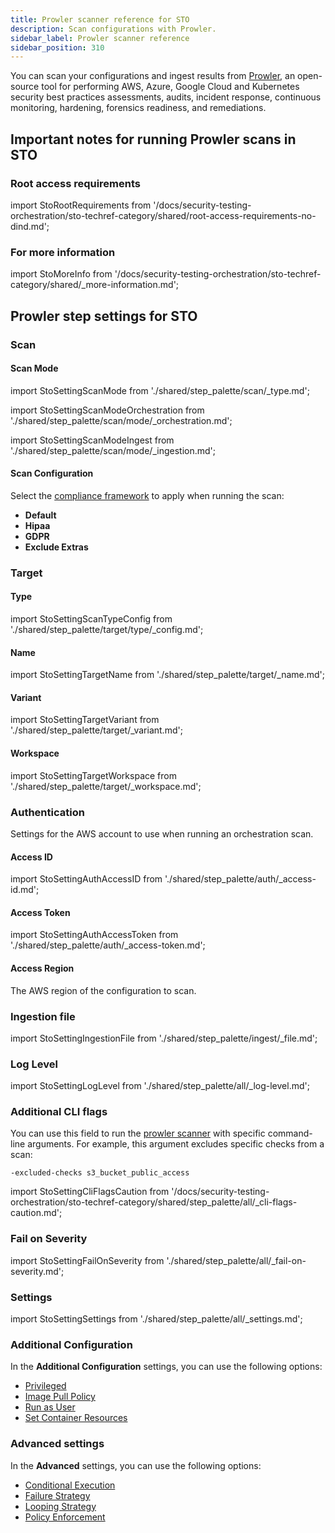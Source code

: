 ```yaml
---
title: Prowler scanner reference for STO
description: Scan configurations with Prowler.
sidebar_label: Prowler scanner reference
sidebar_position: 310
---
```



You can scan your configurations and ingest results from [Prowler](https://github.com/prowler-cloud/prowler), an open-source tool for performing AWS, Azure, Google Cloud and Kubernetes security best practices assessments, audits, incident response, continuous monitoring, hardening, forensics readiness, and remediations.

## Important notes for running Prowler scans in STO


### Root access requirements 

import StoRootRequirements from '/docs/security-testing-orchestration/sto-techref-category/shared/root-access-requirements-no-dind.md';

<StoRootRequirements />


### For more information


import StoMoreInfo from '/docs/security-testing-orchestration/sto-techref-category/shared/_more-information.md';


<StoMoreInfo />


## Prowler step settings for STO

### Scan

#### Scan Mode


import StoSettingScanMode from './shared/step_palette/scan/_type.md';

import StoSettingScanModeOrchestration from './shared/step_palette/scan/mode/_orchestration.md';

import StoSettingScanModeIngest from './shared/step_palette/scan/mode/_ingestion.md';



<!-- StoSettingScanMode / -->
<StoSettingScanModeOrchestration />
<StoSettingScanModeIngest />

<!-- ---------------------------------------------------------------------------- -->

<a name="scan-config"></a>

#### Scan Configuration

<!-- >
import StoSettingProductConfigName from './shared/step_palette/scan/_config-name.md';

<StoSettingProductConfigName />
-->

Select the [compliance framework](https://github.com/prowler-cloud/prowler/blob/master/docs/tutorials/compliance.md) to apply when running the scan:
* **Default**
* **Hipaa**
* **GDPR**
* **Exclude Extras**

<!-- TBD -->


### Target

<a name="target-type"></a>

#### Type



import StoSettingScanTypeConfig  from './shared/step_palette/target/type/_config.md';


<StoSettingScanTypeConfig />

<!-- ---------------------------------------------------------------------------- -->

<a name="target-name"></a>

#### Name 


import StoSettingTargetName from './shared/step_palette/target/_name.md';


<StoSettingTargetName />


<!-- ---------------------------------------------------------------------------- -->

<a name="target-variant"></a>

#### Variant


import StoSettingTargetVariant from './shared/step_palette/target/_variant.md';



<StoSettingTargetVariant  />

#### Workspace 


import StoSettingTargetWorkspace from './shared/step_palette/target/_workspace.md';



<StoSettingTargetWorkspace  />



### Authentication

Settings for the AWS account to use when running an orchestration scan.

#### Access ID 


import StoSettingAuthAccessID from './shared/step_palette/auth/_access-id.md';



<StoSettingAuthAccessID />

<!-- ---------------------------------------------------------------------------- -->

<a name="auth-access-token"></a>

#### Access Token


import StoSettingAuthAccessToken from './shared/step_palette/auth/_access-token.md';



<StoSettingAuthAccessToken />


#### Access Region

The AWS region of the configuration to scan.


<!-- ---------------------------------------------------------------------------- -->
<a name="auth-enforce-ssl"></a>

### Ingestion file 

import StoSettingIngestionFile from './shared/step_palette/ingest/_file.md';


<StoSettingIngestionFile  />

### Log Level


import StoSettingLogLevel from './shared/step_palette/all/_log-level.md';



<StoSettingLogLevel />


<!-- ============================================================================= -->
<a name="cli-flags"></a>

### Additional CLI flags

You can use this field to run the [prowler scanner](https://github.com/prowler-cloud/prowler) with specific command-line arguments. For example, this argument excludes specific checks from a scan: 

`-excluded-checks s3_bucket_public_access`

import StoSettingCliFlagsCaution from '/docs/security-testing-orchestration/sto-techref-category/shared/step_palette/all/_cli-flags-caution.md';

<StoSettingCliFlagsCaution />

### Fail on Severity

import StoSettingFailOnSeverity from './shared/step_palette/all/_fail-on-severity.md';

<StoSettingFailOnSeverity />

### Settings

import StoSettingSettings from './shared/step_palette/all/_settings.md';

<StoSettingSettings />


### Additional Configuration

In the **Additional Configuration** settings, you can use the following options:

* [Privileged](/docs/continuous-integration/use-ci/manage-dependencies/background-step-settings#privileged)
* [Image Pull Policy](/docs/continuous-integration/use-ci/manage-dependencies/background-step-settings#image-pull-policy)
* [Run as User](/docs/continuous-integration/use-ci/manage-dependencies/background-step-settings#run-as-user)
* [Set Container Resources](/docs/continuous-integration/use-ci/manage-dependencies/background-step-settings#set-container-resources)


### Advanced settings

In the **Advanced** settings, you can use the following options:

* [Conditional Execution](/docs/platform/pipelines/step-skip-condition-settings)
* [Failure Strategy](/docs/platform/pipelines/failure-handling/define-a-failure-strategy-on-stages-and-steps)
* [Looping Strategy](/docs/platform/pipelines/looping-strategies/looping-strategies-matrix-repeat-and-parallelism)
* [Policy Enforcement](/docs/platform/governance/policy-as-code/harness-governance-overview)


